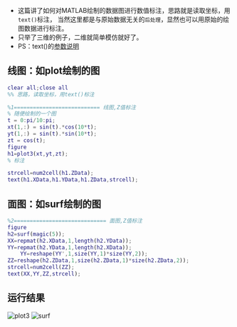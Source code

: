 
* 这篇讲了如何对MATLAB绘制的数据图进行数值标注，思路就是读取坐标，用`text()`标注，
当然这里都是与原始数据无关的`后处理`，显然也可以用原始的绘图数据进行标注。
 * 只举了三维的例子，二维就简单模仿就好了。
* PS：text()的[参数说明](https://www.mathworks.com/help/releases/R2019b/matlab/ref/text.html)


## 线图：如plot绘制的图

```matlab
clear all;close all
%% 思路，读取坐标，用text()标注

%1=========================== 线图,Z值标注
% 随便绘制的一个图
t = 0:pi/10:pi;
xt(1,:) = sin(t).*cos(10*t);
yt(1,:) = sin(t).*sin(10*t);
zt = cos(t);
figure
h1=plot3(xt,yt,zt);
% 标注

strcell=num2cell(h1.ZData);
text(h1.XData,h1.YData,h1.ZData,strcell);
```

## 面图：如surf绘制的图

```matlab
%2============================= 面图,Z值标注
figure
h2=surf(magic(5));
XX=repmat(h2.XData,1,length(h2.YData));
YY=repmat(h2.YData,1,length(h2.XData));
    YY=reshape(YY',1,size(YY,1)*size(YY,2));
ZZ=reshape(h2.ZData,1,size(h2.ZData,1)*size(h2.ZData,2));
strcell=num2cell(ZZ);
text(XX,YY,ZZ,strcell);
```
## 运行结果
![plot3](https://7475-tututong-1302752799.tcb.qcloud.la/MD%E5%9B%BE%E5%BA%8A/Untitled_01.png?sign=f6d47547a865713ac5dfa34f4a8ca148&t=1596547938)
![surf](https://7475-tututong-1302752799.tcb.qcloud.la/MD%E5%9B%BE%E5%BA%8A/Untitled_02.png?sign=e154952ce4ded99705ff78e27d2bee40&t=1596547959)
